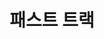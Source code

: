 ---
id: 45
title: 패스트 트랙
caption: 리스/렌트 즉시출고 견적 서비스
url: https://leaderscpa.com/merchant/fasttrack/
category: Car
device: PC, Mobile,
size: small
---